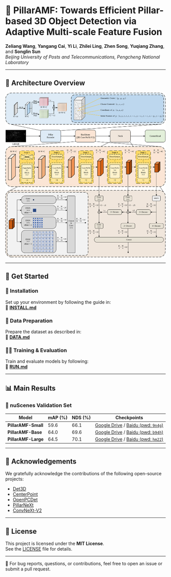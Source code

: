 # 🚗 PillarAMF: Towards Efficient Pillar-based 3D Object Detection via Adaptive Multi-scale Feature Fusion

**Zeliang Wang**, **Yangang Cai**, **Yi Li**, **Zhilei Ling**, **Zhen Song**, **Yuqiang Zhang**, and **Songlin Sun**  
*Beijing University of Posts and Telecommunications, Pengcheng National Laboratory*

---

## 🧠 Architecture Overview

<p align="left">
  <img src="docs/architecture.svg" alt="PillarAMF Architecture"/>
</p>

---

## 🚀 Get Started

### 🔧 Installation

Set up your environment by following the guide in:  
📄 [**INSTALL.md**](docs/INSTALL.md)

### 📁 Data Preparation

Prepare the dataset as described in:  
📄 [**DATA.md**](docs/DATA.md)

### 🏃‍♀️ Training & Evaluation

Train and evaluate models by following:  
📄 [**RUN.md**](docs/RUN.md)

---

## 📊 Main Results

### 📍 nuScenes Validation Set

| Model               | mAP (%)  | NDS (%)  | Checkpoints |
|--------------------|------|------|-------------|
| **PillarAMF-Small** | 59.6 | 66.1 | [Google Drive](https://drive.google.com/file/d/1EGbp_66L4QrQ_PyUoij8k2DPZFfGq55Y/view?usp=sharing) / [Baidu (pwd: `9n4g`)](https://pan.baidu.com/s/1FsZfAeVthJDsNIT7ln4llA?pwd=9n4g) |
| **PillarAMF-Base**  | 64.0 | 69.6 | [Google Drive](https://drive.google.com/file/d/13qzvi8NZdFSr6qLpG3g-vU44OAHphlTI/view?usp=sharing) / [Baidu (pwd: `b94h`)](https://pan.baidu.com/s/1pV0E--H84Np8kkEAlCf2sw?pwd=b94h) |
| **PillarAMF-Large** | 64.5 | 70.1 | [Google Drive](https://drive.google.com/file/d/1kmst9vy2CmdXoa3sVscAPilqKBUgjtjS/view?usp=sharing) / [Baidu (pwd: `hm22`)](https://pan.baidu.com/s/1nklRQzwW7pHwPxGSHxqkRQ?pwd=hm22) |

---

## 🙏 Acknowledgements

We gratefully acknowledge the contributions of the following open-source projects:

- [Det3D](https://github.com/poodarchu/Det3D)  
- [CenterPoint](https://github.com/tianweiy/CenterPoint)  
- [OpenPCDet](https://github.com/open-mmlab/OpenPCDet)  
- [PillarNeXt](https://github.com/qcraftai/pillarnext)  
- [ConvNeXt-V2](https://github.com/facebookresearch/ConvNeXt-V2)  

---

## 📄 License

This project is licensed under the **MIT License**.  
See the [LICENSE](LICENSE) file for details.

---

📌 For bug reports, questions, or contributions, feel free to open an issue or submit a pull request.
